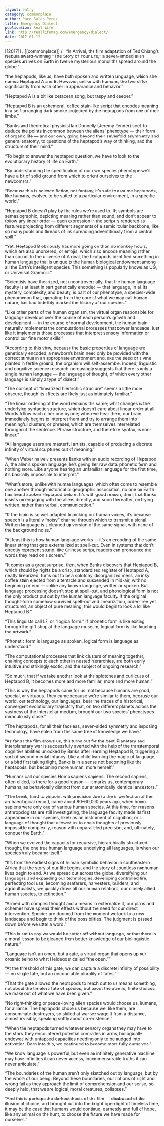 ```yaml
---
layout: entry
category: commonplace
author: Paco Salas Perez
title: Emergency Dialect
publication: Real Life
link: http://reallifemag.com/emergency-dialect/
date: 2017-01-12
---
```


[[2017]] / [[commonplace]] / 
 
“In Arrival, the film adaptation of Ted Chiang’s Nebula award-winning “The Story of Your Life,” a seven-limbed alien species arrives on Earth in twelve mysterious monoliths spread around the globe.”

“the heptapods, like us, have both spoken and written language, which she names Heptapod A and B. However, unlike with humans, the two differ significantly from each other in appearance and behavior.”

“Heptapod A is a bit like cetacean song, but raspy and deeper.”

“Heptapod B is an ephemeral, coffee stain-like script that encodes meaning in a self-arranging dark smoke projected by the heptapods from one of their limbs.”

“Banks and theoretical physicist Ian Donnelly (Jeremy Renner) seek to deduce the points in common between the aliens’ phenotype — their form of organic life — and our own, going beyond their sevenfold asymmetry and general anatomy, to questions of the heptapod’s way of thinking, and the structure of their mind.”

“To begin to answer the heptapod question, we have to look to the evolutionary history of life on Earth.”

“By understanding the specification of our own species phenotype we’ll have a bit of solid ground from which to orient ourselves to the newcomers.”

“Because this is science fiction, not fantasy, it’s safe to assume heptapods, like humans, evolved to be suited to a particular environment, in a specific world.”

“Heptapod B doesn’t play by the rules we’re used to. Its symbols are semasiographic, depicting meaning rather than sound, and don’t appear to follow any linear order — each expression in the script is rendered as features projecting from different segments of a semicircular backbone, like so many pools and threads of ink spreading adventitiously from a central spill.”

“Yet, Heptapod B obviously has more going on than do monkey howls, which are also unordered; or emojis, which also encode meaning rather than sound. In the universe of Arrival, the heptapods identified something in human language that is unique to the human biological endowment among all the Earth’s intelligent species. This something is popularly known as UG, or Universal Grammar.”

“Scientists have theorized, not uncontroversially, that the human language faculty is at least in part genetically encoded — that language, in all its mystery, complexity, and beauty, is part of our phenotype, a species-wide phenomenon that, operating from the core of what we may call human nature, has had indelibly marked the history of our species.”

“Like other parts of the human organism, the virtual organ responsible for language develops over the course of each person’s growth and development — in the course of normal development, the human brain naturally implements the computational processes that power language, just like it implements those processes that interpret sensory information or control our fine motor skills.”

“According to this view, because the basic properties of language are genetically encoded, a newborn’s brain need only be provided with the correct stimuli in an appropriate environment and, like the seed of a vine planted in fertile ground, the organism will self-assemble. Indeed, linguistic and cognitive science research increasingly suggests that there is only a single human language — the language of thought, of which every other language is simply a type of dialect.”

“The concept of “linearized hierarchic structure” seems a little more obscure, though its effects are likely just as intimately familiar.”

“The linear ordering of the word remains the same; what changes is the underlying syntactic structure, which doesn’t care about linear order at all. Words follow each other one by one; when we hear them, our brain immediately begins to interpret them and try to arrange them into meaningful clusters, or phrases, which are themselves interrelated throughout the sentence. Phrase structure, and therefore syntax, is non-linear.”

“All language users are masterful artists, capable of producing a discrete infinity of virtual sculptures out of meaning.”

“When Weber naively presents Banks with an audio recording of Heptapod A, the alien’s spoken language, he’s giving her raw data: phonetic form and nothing more. Like anyone hearing an unfamiliar language for the first time, it’s basically impossible to interpret.”

“What’s more, unlike with human languages, which often come to resemble one another through historical or geographic association, no one on Earth has heard spoken Heptapod before. It’s with good reason, then, that Banks insists on engaging with the aliens directly, and soon thereafter, on trying written, rather than verbal, communication.”

“If the brain is so well adapted to picking out human voices, it’s because speech is a literally “noisy” channel through which to transmit a signal. Written language is a cleaned up version of the same signal, with none of the background noise.”

“At least this is how human language works — it’s an encoding of the same linear string that gets externalized at spell-out. Even in systems that don’t directly represent sound, like Chinese script, readers can pronounce the words they read on a screen.”

“It comes as a great surprise, then, when Banks discovers that Heptapod B, which should by rights be a crisp, standardized register of Heptapod A, neatly linearized, turns out to be a splotchy, disorganized mess, an inky coffee stain ejected from a tentacle and suspended in mid-air, with no beginning or end — unlike any known language, written or spoken. But language processing doesn’t stop at spell-out, and phonological form is not the only product put out by the human language faculty. If the original thought-form somehow survived spell-out and linearization, order-free yet structured, an object of pure meaning, this would begin to look a lot like Heptapod B.”

“This linguists call LF, or “logical form.” If phonetic form is like exiting through the gift shop at the language museum, logical form is like touching the artwork.”

“Phonetic form is language as spoken, logical form is language as understood.”

“The computational processes that link clusters of meaning together, chaining concepts to each other in nested hierarchies, are both eerily intuitive and strikingly exotic, and the subject of ongoing research.”

“So much, that if we take another look at the splotches and curlicues of Heptapod B, it becomes more and more familiar, more and more human.”

“This is why the heptapods came for us: not because humans are good, special, or virtuous. They came because we’re similar to them, because our world, our technology, our languages, bear the traces of a historical, convergent evolutionary trajectory that, on two different planets across the vastness of the interstellar medium, brought our two species’ phenotypes miraculously close.”

“The heptapods, for all their faceless, seven-sided symmetry and imposing technology, have eaten from the same tree of knowledge we have.”

“As far as the film shows us, this turns out for the best. Planetary and interplanetary war is successfully averted with the help of the transtemporal cognitive abilities unlocked by Banks after learning Heptapod B, triggering a sort of second mental infancy. Like a child learning the magic of language, or a bird first taking flight, Banks is in a sense not becoming like the heptapods, but becoming more human, more herself.”

“Humans call our species Homo sapiens sapiens. The second sapiens, often elided, is there for a good reason — it marks us, contemporary humans, as behaviorally distinct from our anatomically identical ancestors.”

“The break, hard to pinpoint with precision due to the imperfection of the archaeological record, came about 80–60,000 years ago, when homo sapiens were only one of various human species. At this time, for reasons anthropologists are still investigating, the language faculty made its first appearance in our species, likely as an instrument of cognition, or a language of thought that allowed us to chain thoughts of previously impossible complexity, reason with unparalleled precision, and, ultimately, conquer the Earth.”

“When we evolved the capacity for recursive, hierarchically structured thought, the one true human language underlying all languages, is when our species truly became itself.”

“It’s from the earliest signs of human symbolic behavior in southeastern Africa that the story of our life begins, and the story of countless nonhuman lives begin to end. As we spread out across the globe, diversifying our languages and expanding our technologies, developing controlled fire, perfecting tool use, becoming seafarers, harvesters, builders, and agriculturalists, we quickly drove all our human relations, our closely allied human species, to extinction.”

“Armed with complex thought and a means to externalize it, our plans and schemes have spread their effects without the need for our direct intervention. Species are doomed from the moment we look to a new landscape and begin to think of the possibilities. The judgment is passed down before we utter a word.”

“This is not to say we would be better off without language, or that there is a moral lesson to be gleaned from better knowledge of our biolinguistic nature.”

“Language isn’t an omen, but a gate, a virtual organ that opens up our organic being to what Heidegger called “the open.””

“At the threshold of this gate, we can capture a discrete infinity of possibility — no single fate, but an uncountable plurality of fates.”

“That the gate allowed the heptapods to reach out to us means something, not about the timeless fate of species, but about the atomic, finite choices we make out of what we have been given.”

“No right-thinking or peace-loving alien species would choose us, humans, for alliance. The heptapods chose us because we, like them, are consummate destroyers, so skilled at war we wage it from a distance, almost invisibly, speaking softly about co-existence.”

“When the heptapods turned whatever sensory organs they may have to the stars, they encountered potential comrades in arms, biologically endowed with untapped capacities needing only to be nudged into activation. Born into this, we continued to become more fully ourselves.”

“We know language is powerful, but even an infinitely generative machine may have infinities it can never access, incommensurable truths it can never articulate.”

“The boundaries of the human aren’t only sketched out by language, but by the whole of our being. Beyond these boundaries, our notions of right and wrong fail as they approach the limit of comprehension and our sense, so deeply held, that we are logical, moral creatures, collapses.”

“And this is perhaps the darkest thesis of the film — disabused of the illusion of choice, and brought out into the bright open light of timeless time, it may be the case that humans would continue, earnestly and full of hope, like any animal on the hunt, to choose the future we have made for ourselves.”


